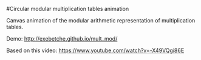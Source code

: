 #Circular modular multiplication tables animation

Canvas animation of the modular arithmetic representation of multiplication tables.

Demo: http://exebetche.github.io/mult_mod/

Based on this video: https://www.youtube.com/watch?v=-X49VQgi86E
